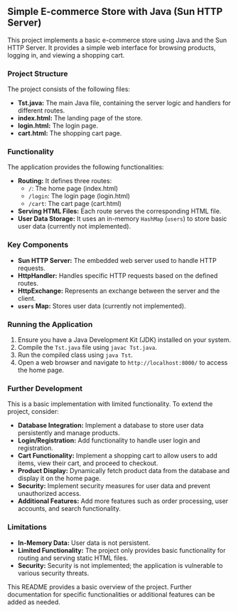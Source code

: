 ## Simple E-commerce Store with Java (Sun HTTP Server)

This project implements a basic e-commerce store using Java and the Sun HTTP Server. It provides a simple web interface for browsing products, logging in, and viewing a shopping cart.

### Project Structure

The project consists of the following files:

* **Tst.java:** The main Java file, containing the server logic and handlers for different routes.
* **index.html:** The landing page of the store.
* **login.html:** The login page.
* **cart.html:** The shopping cart page.

### Functionality

The application provides the following functionalities:

* **Routing:**  It defines three routes:
    * `/`: The home page (index.html)
    * `/login`: The login page (login.html)
    * `/cart`: The cart page (cart.html)
* **Serving HTML Files:** Each route serves the corresponding HTML file.
* **User Data Storage:** It uses an in-memory `HashMap` (`users`) to store basic user data (currently not implemented).

### Key Components

* **Sun HTTP Server:** The embedded web server used to handle HTTP requests.
* **HttpHandler:**  Handles specific HTTP requests based on the defined routes.
* **HttpExchange:**  Represents an exchange between the server and the client.
* **`users` Map:**  Stores user data (currently not implemented).

### Running the Application

1. Ensure you have a Java Development Kit (JDK) installed on your system.
2. Compile the `Tst.java` file using `javac Tst.java`.
3. Run the compiled class using `java Tst`.
4. Open a web browser and navigate to `http://localhost:8000/` to access the home page.

### Further Development

This is a basic implementation with limited functionality. To extend the project, consider:

* **Database Integration:** Implement a database to store user data persistently and manage products.
* **Login/Registration:** Add functionality to handle user login and registration.
* **Cart Functionality:** Implement a shopping cart to allow users to add items, view their cart, and proceed to checkout.
* **Product Display:** Dynamically fetch product data from the database and display it on the home page.
* **Security:** Implement security measures for user data and prevent unauthorized access.
* **Additional Features:**  Add more features such as order processing, user accounts, and search functionality.

### Limitations

* **In-Memory Data:** User data is not persistent.
* **Limited Functionality:**  The project only provides basic functionality for routing and serving static HTML files.
* **Security:**  Security is not implemented; the application is vulnerable to various security threats.

This README provides a basic overview of the project. Further documentation for specific functionalities or additional features can be added as needed.
